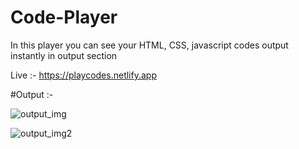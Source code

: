 # Code-Player
In this player you can see your HTML, CSS, javascript codes output instantly in output section

Live :- https://playcodes.netlify.app

#Output :-

![output_img](https://user-images.githubusercontent.com/119164318/204146340-ab6050e5-c0a5-4061-bd72-be3af4d49895.jpg)

![output_img2](https://user-images.githubusercontent.com/119164318/204146532-56cd282d-3313-4cf8-9ca9-ce03d4613c27.jpg)
